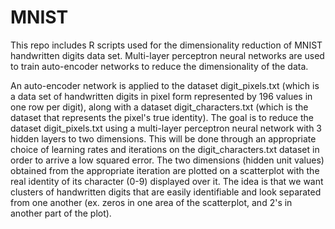 # MNIST
This repo includes R scripts used for the dimensionality reduction of MNIST handwritten digits data set.
Multi-layer perceptron neural networks are used to train auto-encoder networks to reduce the dimensionality of the data.

An auto-encoder network is applied to the dataset digit_pixels.txt (which is a data set of handwritten digits in pixel form represented by 196 values in one row per digit), along with a dataset digit_characters.txt (which is the dataset that represents the pixel's true identity). The goal is to reduce the dataset digit_pixels.txt using a multi-layer perceptron neural network with 3 hidden layers to two dimensions. This will be done through an appropriate choice of learning rates and iterations on the digit_characters.txt dataset in order to arrive a low squared error. The two dimensions (hidden unit values) obtained from the appropriate iteration are plotted on a scatterplot with the real identity of its character (0-9) displayed over it. 
The idea is that we want clusters of handwritten digits that are easily identifiable and look separated from one another (ex. zeros in one area of the scatterplot, and 2's in another part of the plot).
